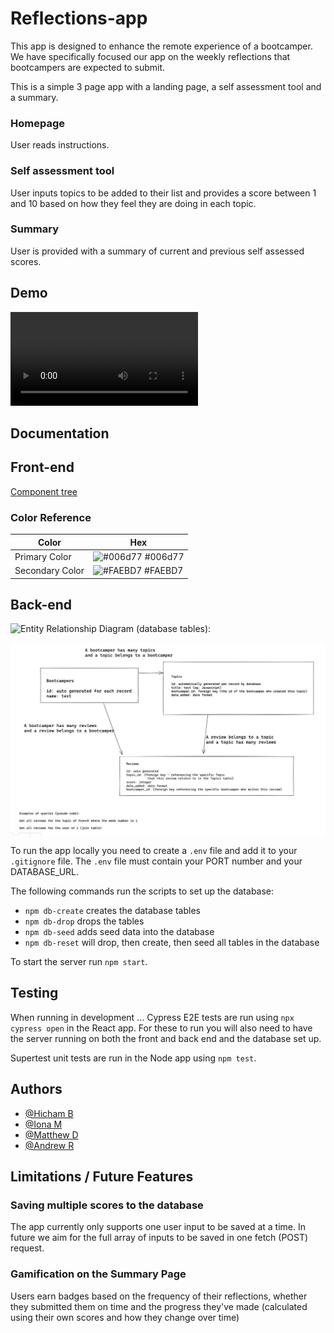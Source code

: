 # Reflections-app

This app is designed to enhance the remote experience of a bootcamper. We have specifically focused our app on the weekly reflections that bootcampers are expected to submit.

This is a simple 3 page app with a landing page, a self assessment tool and a summary.

### Homepage 
User reads instructions.

### Self assessment tool

User inputs topics to be added to their list and provides a score between 1 and 10 based on how they feel they are doing in each topic.

### Summary
User is provided with a summary of current and previous self assessed scores. 

## Demo 

![Demo GIF:](reflectifyDemo.mov)


## Documentation 

## Front-end

[Component tree](https://github.com/SchoolOfCode/bc13_w9_project-frontend-object-mutate-ninja-turtles-front/tree/main/reflections-project/Images
)


### Color Reference

| Color             | Hex                                                                |
| ----------------- | ------------------------------------------------------------------ |
| Primary Color | ![#006d77](https://via.placeholder.com/10/006d77?text=+) #006d77 |
| Secondary Color | ![#FAEBD7](https://via.placeholder.com/10/FAEBD7?text=+) #FAEBD7 |


## Back-end

![Entity Relationship Diagram (database tables):]()

<img align="center" alt="Entity Relationship Diagram" width="700px" src="/reflections-project/Screenshot 2022-11-22 at erd.png" style="padding-right:50px;" /> 


To run the app locally you need to create a `.env` file and add it to your `.gitignore` file. The `.env` file must contain your PORT number and your DATABASE_URL.

 The following commands run the scripts to set up the database:
- `npm db-create` creates the database tables
- `npm db-drop` drops the tables
- `npm db-seed` adds seed data into the database
- `npm db-reset` will drop, then create, then seed all tables in the database

To start the server run `npm start`.

## Testing

When running in development ...
Cypress E2E tests are run using `npx cypress open` in the React app.
For these to run you will also need to have the server running on both the front and back end and the database set up. 

Supertest unit tests are run in the Node app using `npm test`.

## Authors

- [@Hicham B](https://www.github.com/HBE17)
- [@Iona M](https://www.github.com/ionajosephine)
- [@Matthew D](https://www.github.com/matt190589)
- [@Andrew R](https://www.github.com/AndyRoo0)

## Limitations / Future Features

### Saving multiple scores to the database
The app currently only supports one user input to be saved at a time. In future we aim for the full array of inputs to be saved in one fetch (POST) request.

### Gamification on the Summary Page
Users earn badges based on the frequency of their reflections, whether they submitted them on time and the progress they've made (calculated using their own scores and how they change over time)


